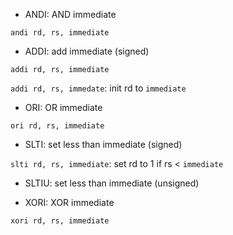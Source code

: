 * ANDI: AND immediate

`andi rd, rs, immediate`

* ADDI: add immediate (signed)

`addi rd, rs, immediate`

`addi rd, rs, immedate`: init rd to `immediate`

* ORI: OR immediate

`ori rd, rs, immediate`

* SLTI: set less than immediate (signed)

`slti rd, rs, immediate`: set rd to 1 if rs < `immediate`

* SLTIU: set less than immediate (unsigned)

* XORI: XOR immediate

`xori rd, rs, immediate`